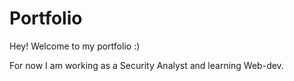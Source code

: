 # Portfolio

Hey! Welcome to my portfolio :)

For now I am working as a Security Analyst and learning Web-dev.